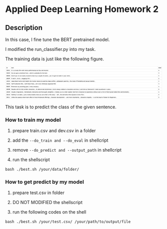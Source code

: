 # Applied Deep Learning Homework 2
## Description
In this case, I fine tune the BERT pretrained model. 

I modified the run_classifier.py into my task.  

The training data is just like the following figure. 

![](https://github.com/leo3308/Applied-Deep-Learning/blob/master/BERT/img/train_pic.png)

This task is to predict the class of the given sentence.


### How to train my model

1. prepare train.csv and dev.csv in a folder

2. add the ``` --do_train and --do_eval ```  in shellcript

3. remove  ```--do_predict and --output_path```  in shellcript

4. run the shellscript

```
bash ./best.sh /your/data/folder/ 
```

### How to get predict by my model
1. prepare test.csv in folder

2. DO NOT MODIFIED the shellscript

2. run the following codes on the shell
```
bash ./best.sh /your/test.csv/ /your/path/to/output/file
```

